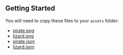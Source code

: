 ## Getting Started

You will need to copy these files to your `assets` folder:

- [pirate.png](endless_runner_game/pirate.png)
- [lizard.png](endless_runner_game/lizard.png)
- [pirate.json](endless_runner_game/pirate.json)
- [lizard.json](endless_runner_game/lizard.json)
